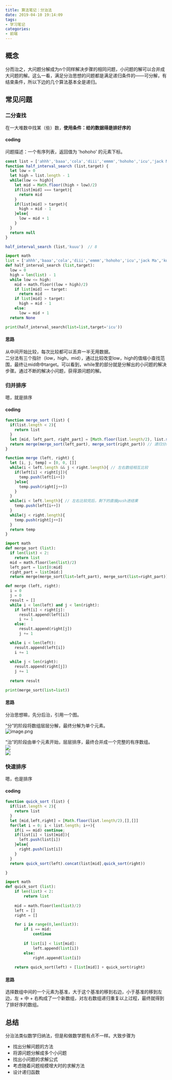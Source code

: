 ```yaml
---
title: 算法笔记：分治法
date: 2019-04-10 19:14:09
tags:
- 学习笔记
categories: 
- 前端
---
```

<!-- more -->
## 概念
分而治之，大问题分解成为n个同样解决步骤的相同问题，小问题的解可以合并成大问题的解。这么一看，满足分治思想的问题都是满足递归条件的——可分解，有结束条件，所以下边的几个算法基本全是递归。

## 常见问题
### 二分查找
在一大堆数中找某（些）数，**使用条件：给的数据得是排好序的**

#### coding
问题描述：一个有序列表，返回值为 'hohoho' 的元素下标。

```javascript
const list = ['ahhh','baaa','cola','diii','emmm','hohoho','icu','jack Ma','kuuu','mumumu']
function half_interval_search (list,target) {
  let low = 0
  let high = list.length - 1
  while(low <= high){
    let mid = Math.floor((high + low)/2)
    if(list[mid] === target){
      return mid
    }
    if(list[mid] > target){
      high = mid - 1
    }else{
      low = mid + 1
    }
  }
  return null
}

half_interval_search (list,'kuuu')  // 8
```

```python
import math
list = ['ahhh','baaa','cola','diii','emmm','hohoho','icu','jack Ma','kuuu','mumumu']
def half_interval_search (list,target):
  low = 0
  high = len(list) - 1
  while low <= high:
    mid = math.floor((low + high)/2)
    if list[mid] == target:
      return mid
    if list[mid] > target:
      high = mid - 1
    else:
      low = mid + 1
  return None

print(half_interval_search(list=list,target='icu'))
```

#### 思路
从中间开始比较，每次比较都可以丢弃一半无用数据。<br />二分法有三个指针（low，high，mid），通过比较改变low，high的值缩小查找范围，最终让mid命中target。可以看到，while里的部分就是分解出的小问题的解决步骤。通过不断的解决小问题，获得源问题的解。

### 归并排序
嗯，就是排序
#### coding

```javascript
function merge_sort (list) {
  if(list.length < 2){
    return list
  }
  let [mid, left_part, right_part] = [Math.floor(list.length/2), list.slice(0,mid), list.slice(mid)]
  return merge(merge_sort(left_part), merge_sort(right_part)) // 递归分解，逐层合并
}

function merge (left, right) {
  let [i, j, temp] = [0, 0, []]
  while(i < left.length && j < right.length){ // 左右数组相互比较
    if(left[i] < right[j]){
      temp.push(left[i++])
    }else{
      temp.push(right[j++])
    }
  }
  while(i < left.length){ // 左右比较完后，剩下的直接push进结果
    temp.push(left[i++])
  }
  while(j < right.length){
    temp.push(right[j++])
  }
  return temp
}

```

```python
import math
def merge_sort (list):
  if len(list) < 2:
    return list
  mid = math.floor(len(list)/2)
  left_part = list[0:mid]
  right_part = list[mid:]
  return merge(merge_sort(list=left_part), merge_sort(list=right_part))

def merge (left, right):
  i = 0
  j = 0
  result = []
  while i < len(left) and j < len(right):
    if left[i] < right[j]:
      result.append(left[i])
      i += 1
    else:
      result.append(right[j])
      j += 1

  while i < len(left):
    result.append(left[i])
    i += 1
  
  while j < len(right):
    result.append(right[j])
    j += 1
  
  return result

print(merge_sort(list=list))
```
#### 思路
分治思想嘛，先分后治，引用一个图。

“分”的阶段将数组层层分解，最终分解为单个元素。<br />![image.png](https://cdn.nlark.com/yuque/0/2019/png/232869/1554878450489-e8174b92-885d-40fe-a6b3-9850c99e98de.png#align=left&display=inline&height=530&name=image.png&originHeight=530&originWidth=763&size=99513&status=done&width=763)


“治”的阶段由单个元素开始，层层排序，最终合并成一个完整的有序数组。<br />![](https://cdn.nlark.com/yuque/0/2019/png/232869/1554878450492-59c4e48a-ebe3-41e3-bb14-7868ad53ada3.png#align=left&display=inline&height=660&originHeight=1508&originWidth=1704&size=0&status=done&width=746)<br />![](https://cdn.nlark.com/yuque/0/2019/png/232869/1554878450502-9f1a56c3-6170-48fb-81e7-15dd4259bf82.png#align=left&display=inline&height=357&originHeight=848&originWidth=1770&size=0&status=done&width=746)
### 快速排序
嗯，也是排序
#### coding

```javascript
function quick_sort (list) {
  if(list.length < 2){
    return list
  }
  let [mid,left,right] = [Math.floor(list.length/2),[],[]]
  for(let i = 0; i < list.length; i++){
    if(i == mid) continue;
    if(list[i] < list[mid]){
      left.push(list[i])
    }else{
      right.push(list[i])
    }
  }
  return quick_sort(left).concat(list[mid],quick_sort(right))

}
```

```python
import math
def quick_sort (list):
    if len(list) < 2:
        return list
    
    mid = math.floor(len(list)/2)
    left = []
    right = []

    for i in range(0,len(list)):
        if i == mid:
            continue
        
        if list[i] < list[mid]:
            left.append(list[i])
        else:
            right.append(list[i])
        
    return quick_sort(left) + [list[mid]] + quick_sort(right)
```
#### 思路
选择数组中间的一个元素为基准，大于这个基准的移到右边，小于基准的移到左边，左 + 中 + 右构成了一个新数组，对左右数组递归重复以上过程，最终就得到了排好序的数组。

## 总结
分治法类似数学归纳法，但是和做数学题有点不一样。大致步骤为
* 找出分解问题的方法
* 将源问题分解成多个小问题
* 找出小问题的求解公式
* 考虑随着问题规模增大时的求解方法
* 设计递归函数
